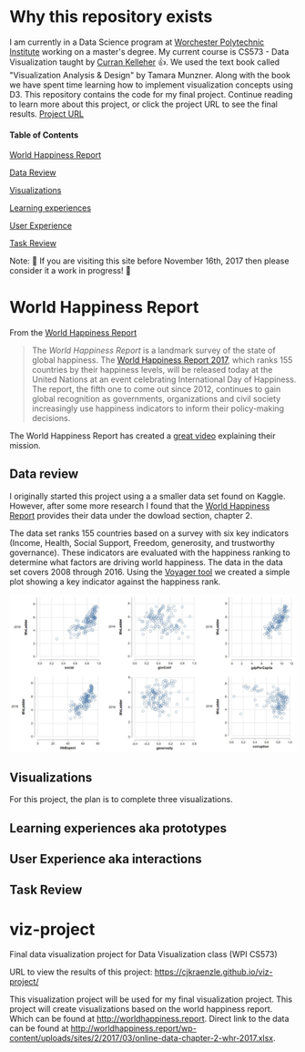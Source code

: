 # Why this repository exists

I am currently in a Data Science program at [Worchester Polytechnic Institute](https://www.wpi.edu) working on a master's degree.  My current course is CS573 - Data Visualization taught by [Curran Kelleher](https://datavis.tech) :thumbsup:.  We used the text book called "Visualization Analysis & Design" by Tamara Munzner.  Along with the book we have spent time learning how to implement visualization concepts using D3.  This repository contains the code for my final project.  Continue reading to learn more about this project, or click the project URL to see the final results.  [Project URL](https://cjkraenzle.github.io/viz-project/)

#### Table of Contents

[World Happiness Report](https://github.com/CJKraenzle/viz-project#world-happiness-report)

[Data Review](https://github.com/CJKraenzle/viz-project#data-review)

[Visualizations](https://github.com/CJKraenzle/viz-project#visualizations)

[Learning experiences](https://github.com/CJKraenzle/viz-project#learning-experiences-aka-prototypes)

[User Experience](https://github.com/CJKraenzle/viz-project#user-experience-aka-interactions)

[Task Review](https://github.com/CJKraenzle/viz-project#task-review)

Note: :construction: If you are visiting this site before November 16th, 2017 then please consider it a work in progress! :construction: 

# World Happiness Report 

From the [World Happiness Report](http://worldhappiness.report/)

> The <i>World Happiness Report</i> is a landmark survey of the state of global happiness.  The [World Happiness Report 2017](http://worldhappiness.report/ed/2017/), which ranks 155 countries by their happiness levels, will be released today at the United Nations at an event celebrating International Day of Happiness.  The report, the fifth one to come out since 2012, continues to gain global recognition as governments, organizations and civil society increasingly use happiness indicators to inform their policy-making decisions.

The World Happiness Report has created a [great video](https://youtu.be/Se2gfFKp1Iw) explaining their mission.

## Data review

I originally started this project using a a smaller data set found on Kaggle.  However, after some more research I found that the [World Happiness Report](http://worldhappiness.report/) provides their data under the dowload section, chapter 2.  

The data set ranks 155 countries based on a survey with six key indicators (Income, Health, Social Support, Freedom, generosity, and trustworthy governance).  These indicators are evaluated with the happiness ranking to determine what factors are driving world happiness.  The data in the data set covers 2008 through 2016.  Using the [Voyager tool](http://vega.github.io/voyager/) we created a simple plot showing a key indicator against the happiness rank.

![Key indicators v. Happiness](/img/KeyIndicators.JPG)

## Visualizations

For this project, the plan is to complete three visualizations.  

## Learning experiences aka prototypes

## User Experience aka interactions

## Task Review


# viz-project
Final data visualization project for Data Visualization class (WPI CS573)

URL to view the results of this project: https://cjkraenzle.github.io/viz-project/

This visualization project will be used for my final visualization project.  This project will create visualizations based on the world happiness report.  Which can be found at http://worldhappiness.report.  Direct link to the data can be found at http://worldhappiness.report/wp-content/uploads/sites/2/2017/03/online-data-chapter-2-whr-2017.xlsx.


